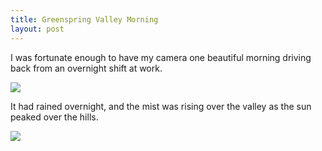 ```yaml
---
title: Greenspring Valley Morning
layout: post
---
```


I was fortunate enough to have my camera one beautiful morning driving back from an overnight shift at work.

<img src="https://farm9.staticflickr.com/8169/8046235450_148e91bfb3_o_d.jpg">


It had rained overnight, and the mist was rising over the valley as the sun peaked over the hills.


<img src="https://farm9.staticflickr.com/8310/8046234214_cdf66030ff_o_d.jpg">
